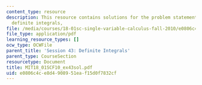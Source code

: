 ```yaml
---
content_type: resource
description: This resource contains solutions for the problem statements related to
  definite integrals,
file: /media/courses/18-01sc-single-variable-calculus-fall-2010/e0806c4ce8d4908951eaf15d0f7832cf_MIT18_01SCF10_ex43sol.pdf
file_type: application/pdf
learning_resource_types: []
ocw_type: OCWFile
parent_title: 'Session 43: Definite Integrals'
parent_type: CourseSection
resourcetype: Document
title: MIT18_01SCF10_ex43sol.pdf
uid: e0806c4c-e8d4-9089-51ea-f15d0f7832cf
---
```

